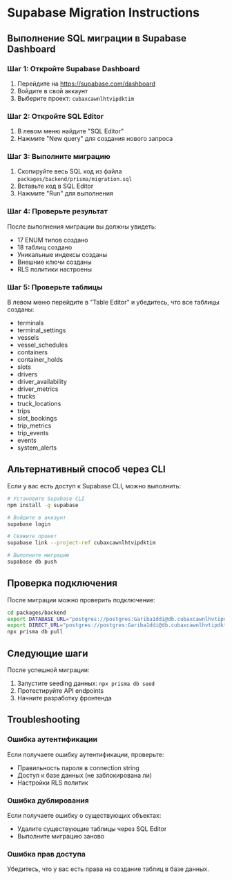 # Supabase Migration Instructions

## Выполнение SQL миграции в Supabase Dashboard

### Шаг 1: Откройте Supabase Dashboard
1. Перейдите на https://supabase.com/dashboard
2. Войдите в свой аккаунт
3. Выберите проект: `cubaxcawnlhtvipdktim`

### Шаг 2: Откройте SQL Editor
1. В левом меню найдите "SQL Editor"
2. Нажмите "New query" для создания нового запроса

### Шаг 3: Выполните миграцию
1. Скопируйте весь SQL код из файла `packages/backend/prisma/migration.sql`
2. Вставьте код в SQL Editor
3. Нажмите "Run" для выполнения

### Шаг 4: Проверьте результат
После выполнения миграции вы должны увидеть:
- 17 ENUM типов создано
- 18 таблиц создано
- Уникальные индексы созданы
- Внешние ключи созданы
- RLS политики настроены

### Шаг 5: Проверьте таблицы
В левом меню перейдите в "Table Editor" и убедитесь, что все таблицы созданы:
- terminals
- terminal_settings
- vessels
- vessel_schedules
- containers
- container_holds
- slots
- drivers
- driver_availability
- driver_metrics
- trucks
- truck_locations
- trips
- slot_bookings
- trip_metrics
- trip_events
- events
- system_alerts

## Альтернативный способ через CLI

Если у вас есть доступ к Supabase CLI, можно выполнить:

```bash
# Установите Supabase CLI
npm install -g supabase

# Войдите в аккаунт
supabase login

# Свяжите проект
supabase link --project-ref cubaxcawnlhtvipdktim

# Выполните миграцию
supabase db push
```

## Проверка подключения

После миграции можно проверить подключение:

```bash
cd packages/backend
export DATABASE_URL="postgres://postgres:Gariba1ddi@db.cubaxcawnlhvtipdktim.supabase.co:6543/postgres?pgbouncer=true"
export DIRECT_URL="postgres://postgres:Gariba1ddi@db.cubaxcawnlhvtipdktim.supabase.co:5432/postgres"
npx prisma db pull
```

## Следующие шаги

После успешной миграции:
1. Запустите seeding данных: `npx prisma db seed`
2. Протестируйте API endpoints
3. Начните разработку фронтенда

## Troubleshooting

### Ошибка аутентификации
Если получаете ошибку аутентификации, проверьте:
- Правильность пароля в connection string
- Доступ к базе данных (не заблокирована ли)
- Настройки RLS политик

### Ошибка дублирования
Если получаете ошибку о существующих объектах:
- Удалите существующие таблицы через SQL Editor
- Выполните миграцию заново

### Ошибка прав доступа
Убедитесь, что у вас есть права на создание таблиц в базе данных.
